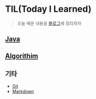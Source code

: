 # TIL(Today I Learned)

> 오늘 배운 내용을 [블로그](choihwan2.github.io)에 정리하자

## [Java](https://github.com/choihwan2/TIL/blob/master/Java.md)

## [Algorithim](#)

## 기타

* [Git](https://github.com/choihwan2/TIL/tree/master/Git_md)
* [Markdown](https://github.com/choihwan2/TIL/blob/master/Markdown.md)

